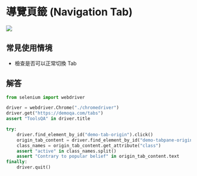 # 導覽頁籤 (Navigation Tab)

![](asserts/tab.png)

## 常見使用情境

- 檢查是否可以正常切換 Tab

## 解答

```py
from selenium import webdriver

driver = webdriver.Chrome("./chromedriver")
driver.get("https://demoqa.com/tabs")
assert "ToolsQA" in driver.title

try:
    driver.find_element_by_id("demo-tab-origin").click()
    origin_tab_content = driver.find_element_by_id("demo-tabpane-origin")
    class_names = origin_tab_content.get_attribute("class")
    assert "active" in class_names.split()
    assert "Contrary to popular belief" in origin_tab_content.text
finally:
    driver.quit()

```
